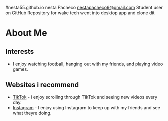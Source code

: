 #nesta55.github.io
nesta Pacheco nestapacheco9@gmail.com
Student user on GitHub
Repository for wake tech
went into desktop app and clone dit 
# About Me  
## Interests  
- I enjoy watching football, hanging out with my friends, and playing video games.
## Websites i recommend
- [TikTok](https://www.tiktok.com/) - i enjoy scrolling through TikTok and seeing new videos every day.
- [Instagram](https://www.instagram.com/) - I enjoy using Instagram to keep up with my friends and see what theyre doing.

